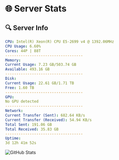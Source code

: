# 🌐 Server Stats
## 🔍 Server Info
```yaml
CPU: Intel(R) Xeon(R) CPU E5-2699 v4 @ 1392.06MHz
CPU Usage: 6.60%
Cores: 44P | 88T
-----------------------------------
Memory:
Current Usage: 7.23 GB/503.74 GB
Available: 493.16 GB
-----------------------------------
Disk:
Current Usage: 22.61 GB/1.71 TB
Free: 1.60 TB
-----------------------------------
GPU:
No GPU detected
-----------------------------------
Network:
Current Transfer (Sent): 682.64 KB/s
Current Transfer (Received): 54.94 KB/s
Total Sent: 191.06 GB
Total Received: 35.83 GB
-----------------------------------
Uptime:
3d 12h 41m 52s
```
![GitHub Stats](https://img.shields.io/badge/Updated-2025-04-23_05:50:40-blue)